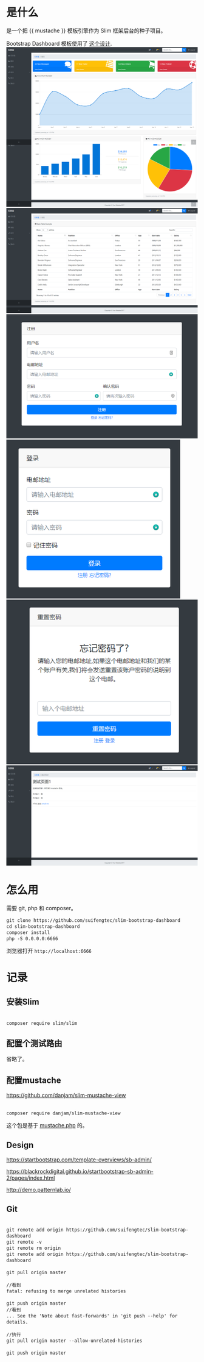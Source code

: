# 是什么
是一个把 {{ mustache }} 模板引擎作为 Slim 框架后台的种子项目。

Bootstrap Dashboard 模板使用了 [这个设计](https://startbootstrap.com/template-overviews/sb-admin/).
![](https://raw.githubusercontent.com/suifengtec/slim-bootstrap-dashboard/master/screenshot/1.png)
![](https://raw.githubusercontent.com/suifengtec/slim-bootstrap-dashboard/master/screenshot/2.png)
![](https://raw.githubusercontent.com/suifengtec/slim-bootstrap-dashboard/master/screenshot/3.png)
![](https://raw.githubusercontent.com/suifengtec/slim-bootstrap-dashboard/master/screenshot/4.png)
![](https://raw.githubusercontent.com/suifengtec/slim-bootstrap-dashboard/master/screenshot/5.png)
![](https://raw.githubusercontent.com/suifengtec/slim-bootstrap-dashboard/master/screenshot/6.png)

# 怎么用

需要 git,  php 和 composer。

```
git clone https://github.com/suifengtec/slim-bootstrap-dashboard
cd slim-bootstrap-dashboard
composer install
php -S 0.0.0.0:6666
```

浏览器打开 `http://localhost:6666`

# 记录


## 安装Slim
```

composer require slim/slim

```

## 配置个测试路由
省略了。
## 配置mustache
https://github.com/danjam/slim-mustache-view

```

composer require danjam/slim-mustache-view

```

这个包是基于 [mustache.php](https://github.com/bobthecow/mustache.php) 的。

## Design

https://startbootstrap.com/template-overviews/sb-admin/

https://blackrockdigital.github.io/startbootstrap-sb-admin-2/pages/index.html

http://demo.patternlab.io/

## Git
```

git remote add origin https://github.com/suifengtec/slim-bootstrap-dashboard
git remote -v
git remote rm origin
git remote add origin https://github.com/suifengtec/slim-bootstrap-dashboard

git pull origin master

//看到
fatal: refusing to merge unrelated histories

git push origin master
//看到
... See the 'Note about fast-forwards' in 'git push --help' for details.

//执行
git pull origin master --allow-unrelated-histories

git push origin master
```
